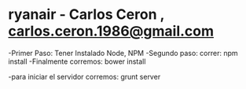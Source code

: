 # ryanair - Carlos Ceron , carlos.ceron.1986@gmail.com

-Primer Paso:
    Tener 
	Instalado Node, NPM
-Segundo paso:
    correr:
	 npm install
-Finalmente corremos:
	bower install

-para iniciar el servidor 
    corremos: 
	    grunt server